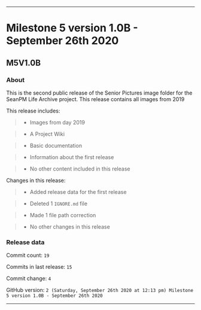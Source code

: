 
***

# Milestone 5 version 1.0B - September 26th 2020

## M5V1.0B

### About

This is the second public release of the Senior Pictures image folder for the SeanPM Life Archive project. This release contains all images from 2019

This release includes:

> * Images from day 2019

> * A Project Wiki

> * Basic documentation

> * Information about the first release

> * No other content included in this release

Changes in this release:

> * Added release data for the first release

> * Deleted 1 `IGNORE.md` file

> * Made 1 file path correction

> * No other changes in this release

### Release data

Commit count: `19`

Commits in last release: `15`

Commit change: `4`

GitHub version: `2 (Saturday, September 26th 2020 at 12:13 pm) Milestone 5 version 1.0B - September 26th 2020`

***
